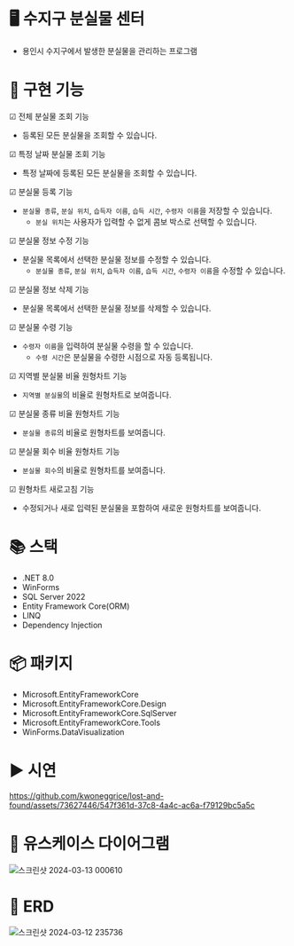 # 🖥 수지구 분실물 센터
- 용인시 수지구에서 발생한 분실물을 관리하는 프로그램

# 🔧 구현 기능
☑ 전체 분실물 조회 기능
- 등록된 모든 분실물을 조회할 수 있습니다.

☑ 특정 날짜 분실물 조회 기능
- 특정 날짜에 등록된 모든 분실물을 조회할 수 있습니다.

☑ 분실물 등록 기능
- `분실물 종류`, `분실 위치`, `습득자 이름`, `습득 시간`, `수령자 이름`을 저장할 수 있습니다.
  - `분실 위치`는 사용자가 입력할 수 없게 콤보 박스로 선택할 수 있습니다.

☑ 분실물 정보 수정 기능
- 분실물 목록에서 선택한 분실물 정보를 수정할 수 있습니다.
  - `분실물 종류`, `분실 위치`, `습득자 이름`, `습득 시간`, `수령자 이름`을 수정할 수 있습니다.

☑ 분실물 정보 삭제 기능
- 분실물 목록에서 선택한 분실물 정보를 삭제할 수 있습니다.

☑ 분실물 수령 기능
- `수령자 이름`을 입력하여 분실물 수령을 할 수 있습니다.
  - `수령 시간`은 분실물을 수령한 시점으로 자동 등록됩니다.

☑ 지역별 분실물 비율 원형차트 기능
- `지역별 분실물`의 비율로 원형차트로 보여줍니다.

☑ 분실물 종류 비율 원형차트 기능
- `분실물 종류`의 비율로 원형차트를 보여줍니다.

☑ 분실물 회수 비율 원형차트 기능
- `분실물 회수`의 비율로 원형차트를 보여줍니다.

☑ 원형차트 새로고침 기능
- 수정되거나 새로 입력된 분실물을 포함하여 새로운 원형차트를 보여줍니다.

# 📚 스택
- .NET 8.0
- WinForms
- SQL Server 2022
- Entity Framework Core(ORM)
- LINQ
- Dependency Injection

# 📦 패키지
- Microsoft.EntityFrameworkCore
- Microsoft.EntityFrameworkCore.Design
- Microsoft.EntityFrameworkCore.SqlServer
- Microsoft.EntityFrameworkCore.Tools
- WinForms.DataVisualization

# ▶ 시연
https://github.com/kwoneggrice/lost-and-found/assets/73627446/547f361d-37c8-4a4c-ac6a-f79129bc5a5c

# 📖 유스케이스 다이어그램
![스크린샷 2024-03-13 000610](https://github.com/kwoneggrice/lost-and-found/assets/73627446/8bf300ca-1da0-4584-aa7b-93501915c5b8)

# 💾 ERD
![스크린샷 2024-03-12 235736](https://github.com/kwoneggrice/lost-and-found/assets/73627446/57873458-cf13-4575-9c95-d55edc8086b8)
